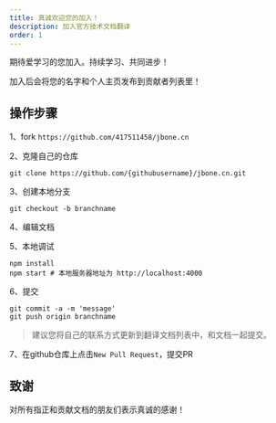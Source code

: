 ```yaml
---
title: 真诚欢迎您的加入！
description: 加入官方技术文档翻译
order: 1
---
```


期待爱学习的您加入。持续学习、共同进步！

加入后会将您的名字和个人主页发布到贡献者列表里！

## 操作步骤

1、fork `https://github.com/417511458/jbone.cn`

2、克隆自己的仓库

```shell script
git clone https://github.com/{githubusername}/jbone.cn.git
```

3、创建本地分支

```shell script
git checkout -b branchname
```

4、编辑文档

5、本地调试

```shell script
npm install
npm start # 本地服务器地址为 http://localhost:4000
```

6、提交
```shell script
git commit -a -m 'message'
git push origin branchname
```
>建议您将自己的联系方式更新到翻译文档列表中，和文档一起提交。

7、在github仓库上点击`New Pull Request`，提交PR

## 致谢

对所有指正和贡献文档的朋友们表示真诚的感谢！
